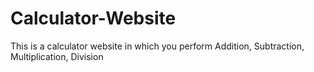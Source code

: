 # Calculator-Website
This is a calculator website in which you perform Addition, Subtraction, Multiplication, Division
